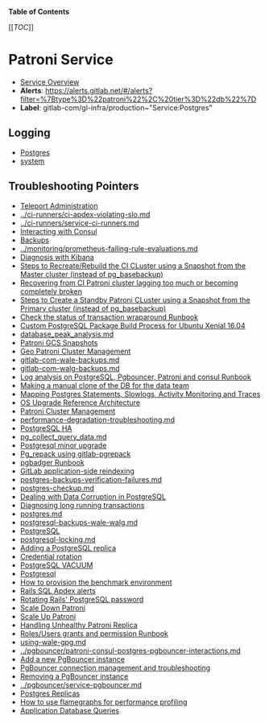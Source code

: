 <!-- MARKER: do not edit this section directly. Edit services/service-catalog.yml then run scripts/generate-docs -->

**Table of Contents**

[[_TOC_]]

# Patroni Service

* [Service Overview](https://dashboards.gitlab.net/d/patroni-main/patroni-overview)
* **Alerts**: <https://alerts.gitlab.net/#/alerts?filter=%7Btype%3D%22patroni%22%2C%20tier%3D%22db%22%7D>
* **Label**: gitlab-com/gl-infra/production~"Service:Postgres"

## Logging

* [Postgres](https://log.gprd.gitlab.net/goto/d0f8993486c9007a69d85e3a08f1ea7c)
* [system](https://log.gprd.gitlab.net/goto/3669d551a595a3a5cf1e9318b74e6c22)

## Troubleshooting Pointers

* [Teleport Administration](../Teleport/teleport_admin.md)
* [../ci-runners/ci-apdex-violating-slo.md](../ci-runners/ci-apdex-violating-slo.md)
* [../ci-runners/service-ci-runners.md](../ci-runners/service-ci-runners.md)
* [Interacting with Consul](../consul/interaction.md)
* [Backups](../customersdot/backups.md)
* [../monitoring/prometheus-failing-rule-evaluations.md](../monitoring/prometheus-failing-rule-evaluations.md)
* [Diagnosis with Kibana](../onboarding/kibana-diagnosis.md)
* [Steps to Recreate/Rebuild the CI CLuster using a Snapshot from the Master cluster (instead of pg_basebackup)](../patroni-ci/rebuild_ci_cluster_from_prod.md)
* [Recovering from CI Patroni cluster lagging too much or becoming completely broken](../patroni-ci/recovering_patroni_ci_intense_lagging_or_replication_stopped.md)
* [Steps to Create a Standby Patroni CLuster using a Snapshot from the Primary cluster (instead of pg_basebackup)](build_cluster_from_snapshot.md)
* [Check the status of transaction wraparound Runbook](check_wraparound.md)
* [Custom PostgreSQL Package Build Process for Ubuntu Xenial 16.04](custom_postgres_packages.md)
* [database_peak_analysis.md](database_peak_analysis.md)
* [Patroni GCS Snapshots](gcs-snapshots.md)
* [Geo Patroni Cluster Management](geo-patroni-cluster.md)
* [gitlab-com-wale-backups.md](gitlab-com-wale-backups.md)
* [gitlab-com-walg-backups.md](gitlab-com-walg-backups.md)
* [Log analysis on PostgreSQL, Pgbouncer, Patroni and consul Runbook](log_analysis.md)
* [Making a manual clone of the DB for the data team](manual_data_team_clone.md)
* [Mapping Postgres Statements, Slowlogs, Activity Monitoring and Traces](mapping_statements.md)
* [OS Upgrade Reference Architecture](os_upgrade_reference_architecture.md)
* [Patroni Cluster Management](patroni-management.md)
* [performance-degradation-troubleshooting.md](performance-degradation-troubleshooting.md)
* [PostgreSQL HA](pg-ha.md)
* [pg_collect_query_data.md](pg_collect_query_data.md)
* [Postgresql minor upgrade](pg_minor_upgrade.md)
* [Pg_repack using gitlab-pgrepack](pg_repack.md)
* [pgbadger Runbook](pgbadger_report.md)
* [GitLab application-side reindexing](postgres-automatic-reindexing.md)
* [postgres-backups-verification-failures.md](postgres-backups-verification-failures.md)
* [postgres-checkup.md](postgres-checkup.md)
* [Dealing with Data Corruption in PostgreSQL](postgres-data-corruption.md)
* [Diagnosing long running transactions](postgres-long-running-transaction.md)
* [postgres.md](postgres.md)
* [postgresql-backups-wale-walg.md](postgresql-backups-wale-walg.md)
* [PostgreSQL](postgresql-disk-space.md)
* [postgresql-locking.md](postgresql-locking.md)
* [Adding a PostgreSQL replica](postgresql-replica.md)
* [Credential rotation](postgresql-role-credential-rotation.md)
* [PostgreSQL VACUUM](postgresql-vacuum.md)
* [Postgresql](postgresql.md)
* [How to provision the benchmark environment](provisioning_bench_env.md)
* [Rails SQL Apdex alerts](rails-sql-apdex-slow.md)
* [Rotating Rails' PostgreSQL password](rotating-rails-postgresql-password.md)
* [Scale Down Patroni](scale-down-patroni.md)
* [Scale Up Patroni](scale-up-patroni.md)
* [Handling Unhealthy Patroni Replica](unhealthy_patroni_node_handling.md)
* [Roles/Users grants and permission Runbook](user_grants_permission.md)
* [using-wale-gpg.md](using-wale-gpg.md)
* [../pgbouncer/patroni-consul-postgres-pgbouncer-interactions.md](../pgbouncer/patroni-consul-postgres-pgbouncer-interactions.md)
* [Add a new PgBouncer instance](../pgbouncer/pgbouncer-add-instance.md)
* [PgBouncer connection management and troubleshooting](../pgbouncer/pgbouncer-connections.md)
* [Removing a PgBouncer instance](../pgbouncer/pgbouncer-remove-instance.md)
* [../pgbouncer/service-pgbouncer.md](../pgbouncer/service-pgbouncer.md)
* [Postgres Replicas](../postgres-dr-delayed/postgres-dr-replicas.md)
* [How to use flamegraphs for performance profiling](../tutorials/how_to_use_flamegraphs_for_perf_profiling.md)
* [Application Database Queries](../uncategorized/tracing-app-db-queries.md)
<!-- END_MARKER -->

<!-- ## Summary -->

<!-- ## Architecture -->

<!-- ## Performance -->

<!-- ## Scalability -->

<!-- ## Availability -->

<!-- ## Durability -->

<!-- ## Security/Compliance -->

<!-- ## Monitoring/Alerting -->

<!-- ## Links to further Documentation -->
